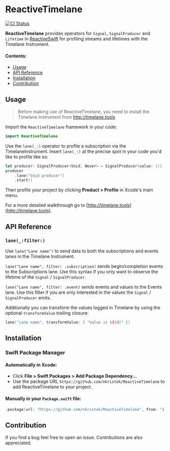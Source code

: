 # ReactiveTimelane
[![CI Status](https://github.com/nkristek/ReactiveTimelane/workflows/CI/badge.svg)](https://github.com/nkristek/ReactiveTimelane/actions)

**ReactiveTimelane** provides operators for `Signal`, `SignalProducer` and `Lifetime` in [ReactiveSwift](https://github.com/ReactiveCocoa/ReactiveSwift) for profiling streams and lifetimes with the Timelane Instrument.

#### Contents:

- [Usage](#usage)
- [API Reference](#api-reference)
- [Installation](#installation)
- [Contribution](#contribution)

## Usage

> Before making use of ReactiveTimelane, you need to install the Timelane Instrument from http://timelane.tools

Import the `ReactiveTimelane` framework in your code:

```swift
import ReactiveTimelane
```

Use the `lane(_:)` operator to profile a subscription via the TimelaneInstrument. Insert `lane(_:)` at the precise spot in your code you'd like to profile like so:

```swift
let producer: SignalProducer<Void, Never> = SignalProducer(value: ())
producer
    .lane("Void producer")
    .start()
```

Then profile your project by clicking **Product > Profile** in Xcode's main menu.

For a more detailed walkthrough go to [http://timelane.tools](http://timelane.tools).

## API Reference

### `lane(_:filter:)`

Use `lane("Lane name")` to send data to both the subscriptions and events lanes in the Timelane Instrument.

`lane("Lane name", filter: .subscription)` sends begin/completion events to the Subscriptions lane. Use this syntax if you only want to observe the lifetime of the `Signal` / `SignalProducer`.

`lane("Lane name", filter: .event)` sends events and values to the Events lane. Use this filter if you are only interested in the values the `Signal` / `SignalProducer` emits.

Additionally you can transform the values logged in Timelane by using the optional `transformValue` trailing closure:

```swift
lane("Lane name", transformValue: { "Value is \($0)" })
```

## Installation

### Swift Package Manager

#### Automatically in Xcode:

- Click **File > Swift Packages > Add Package Dependency...**  
- Use the package URL `https://github.com/nkristek/ReactiveTimelane` to add ReactiveTimelane to your project.

#### Manually in your `Package.swift` file:

```swift
.package(url: "https://github.com/nkristek/ReactiveTimelane", from: "1.1.0")
```

## Contribution

If you find a bug feel free to open an issue. Contributions are also appreciated.
